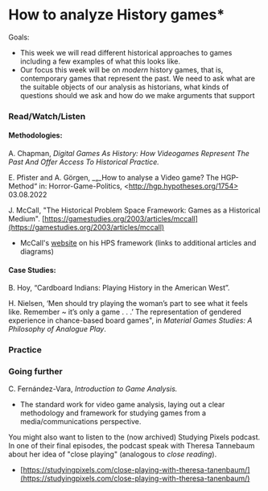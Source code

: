 # How to analyze History games\*

Goals:&#x20;

* This week we will read different historical approaches to games including a few examples of what this looks like.&#x20;
* Our focus this week will be on _modern_ history games, that is, contemporary games that represent the past. We need to ask what are the suitable objects of our analysis as historians, what kinds of questions should we ask and how do we make arguments that support&#x20;

### Read/Watch/Listen

#### Methodologies:

A. Chapman, _Digital Games As History: How Videogames Represent The Past And Offer Access To Historical Practice._

E. Pfister and A. Görgen, _„_How to analyse a Video game? The HGP-Method“ in:  Horror-Game-Politics, \<http://hgp.hypotheses.org/1754> 03.08.2022

J. McCall, "The Historical Problem Space Framework: Games as a Historical Medium". [https://gamestudies.org/2003/articles/mccall](https://gamestudies.org/2003/articles/mccall)

* &#x20;McCall's [website](https://gamingthepast.net/theory-practice/the-historical-problem-space-framework-for-game-analysis/) on his HPS framework (links to additional articles and diagrams)

#### Case Studies:

B. Hoy, “Cardboard Indians: Playing History in the American West”.

H. Nielsen, ‘Men should try playing the woman’s part to see what it feels like. Remember \~ it’s only a game . . .’ The representation of gendered experience in chance-based board games", in _Material Games Studies: A Philosophy of Analogue Play_.

### Practice



### Going further

C. Fernández-Vara,  _Introduction to Game Analysis._

* The standard work for video game analysis, laying out a clear methodology and framework for studying games from a media/communications perspective.&#x20;

You might also want to listen to the (now archived) Studying Pixels podcast. In one of their final episodes, the podcast speak with Theresa Tannebaum about her idea of "close playing" (analogous to _close reading_).&#x20;

* [https://studyingpixels.com/close-playing-with-theresa-tanenbaum/](https://studyingpixels.com/close-playing-with-theresa-tanenbaum/)
